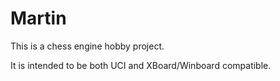 Martin
======

This is a chess engine hobby project.

It is intended to be both UCI and XBoard/Winboard compatible.
